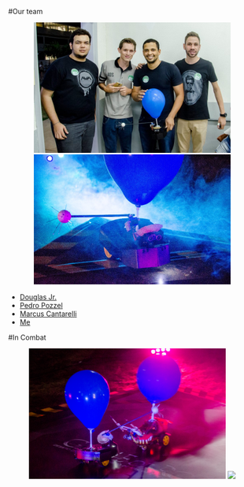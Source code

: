 #Our team
<p align="center">
  <img src="extras/ourteam.jpg" width="400"/>
  <img src="extras/sivirinu.jpeg" width="400"/>
</p>

- <a href="https://www.linkedin.com/in/douglas-domenciano-84a04212b/">Douglas Jr.</a>
- <a href="https://www.linkedin.com/in/pedro-pozzel-0473bb11b/">Pedro Pozzel</a>
- <a href="https://www.linkedin.com/in/marcus-cantarelli-14816b12b/">Marcus Cantarelli</a>
- <a href="https://www.linkedin.com/in/wendreo-luciano-fernandes-04b887106/">Me</a>

#In Combat
<p align="center">
  <img src="extras/incombat2.jpg" width="400"/>
  <img src="extras/incombat1.jpeg" width="400"/>
</p>
